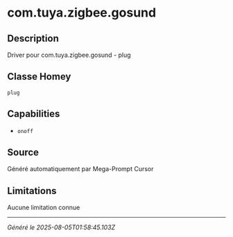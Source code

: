 # com.tuya.zigbee.gosund

## Description
Driver pour com.tuya.zigbee.gosund - plug

## Classe Homey
`plug`

## Capabilities
- `onoff`

## Source
Généré automatiquement par Mega-Prompt Cursor

## Limitations
Aucune limitation connue

---
*Généré le 2025-08-05T01:58:45.103Z*
